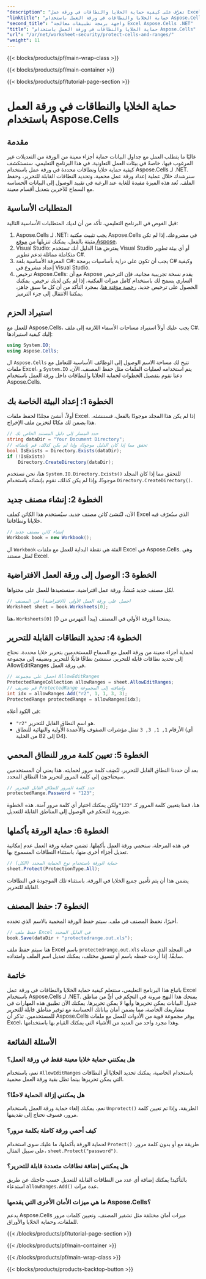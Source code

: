 ```yaml
---
"description": "تعرّف على كيفية حماية الخلايا والنطاقات في ورقة عمل Excel باستخدام Aspose.Cells لـ .NET. اتبع هذا الدليل خطوة بخطوة لتأمين جداول بياناتك."
"linktitle": "حماية الخلايا والنطاقات في ورقة العمل باستخدام Aspose.Cells"
"second_title": "واجهة برمجة تطبيقات معالجة Excel Aspose.Cells .NET"
"title": "حماية الخلايا والنطاقات في ورقة العمل باستخدام Aspose.Cells"
"url": "/ar/net/worksheet-security/protect-cells-and-ranges/"
"weight": 11
---
```


{{< blocks/products/pf/main-wrap-class >}}

{{< blocks/products/pf/main-container >}}

{{< blocks/products/pf/tutorial-page-section >}}

# حماية الخلايا والنطاقات في ورقة العمل باستخدام Aspose.Cells

## مقدمة
غالبًا ما يتطلب العمل مع جداول البيانات حماية أجزاء معينة من الورقة من التعديلات غير المرغوب فيها، خاصةً في بيئات العمل التعاونية. في هذا البرنامج التعليمي، سنستكشف كيفية حماية خلايا ونطاقات محددة في ورقة عمل باستخدام Aspose.Cells لـ .NET. سنرشدك خلال عملية إعداد ورقة عمل محمية، وتحديد النطاقات القابلة للتحرير، وحفظ الملف. تُعد هذه الميزة مفيدة للغاية عند الرغبة في تقييد الوصول إلى البيانات الحساسة مع السماح للآخرين بتعديل أقسام معينة.
## المتطلبات الأساسية
قبل الغوص في البرنامج التعليمي، تأكد من أن لديك المتطلبات الأساسية التالية:
1. Aspose.Cells لـ .NET: يجب تثبيت مكتبة Aspose.Cells في مشروعك. إذا لم تكن مثبتة بالفعل، يمكنك تنزيلها من [موقع Aspose](https://releases.aspose.com/cells/net/).
2. Visual Studio: يفترض هذا الدليل أنك تستخدم Visual Studio أو أي بيئة تطوير متكاملة مماثلة تدعم تطوير C#.
3. المعرفة الأساسية بلغة C#: يجب أن تكون على دراية بأساسيات برمجة C# وكيفية إعداد مشروع في Visual Studio.
4. ترخيص Aspose.Cells: مع أن Aspose يقدم نسخة تجريبية مجانية، فإن الترخيص الساري يسمح لك باستخدام كامل ميزات المكتبة. إذا لم يكن لديك ترخيص، يمكنك الحصول على ترخيص جديد. [رخصة مؤقتة هنا](https://purchase.aspose.com/temporary-license/).
بمجرد التأكد من أن كل ما سبق جاهز، يمكننا الانتقال إلى جزء الترميز.
## استيراد الحزم
للعمل مع Aspose.Cells، يجب عليك أولاً استيراد مساحات الأسماء اللازمة إلى ملف C#. إليك كيفية استيرادها:
```csharp
using System.IO;
using Aspose.Cells;
```
ال `Aspose.Cells` تتيح لك مساحة الاسم الوصول إلى الوظائف الأساسية للتعامل مع ملفات Excel، و `System.IO` يتم استخدامه لعمليات الملفات مثل حفظ المصنف.
الآن، دعنا نقوم بتفصيل الخطوات لحماية الخلايا والنطاقات داخل ورقة العمل باستخدام Aspose.Cells.
## الخطوة 1: إعداد البيئة الخاصة بك
أولاً، أنشئ مجلدًا لحفظ ملفات Excel. إذا لم يكن هذا المجلد موجودًا بالفعل، فسننشئه. هذا يضمن لك مكانًا لتخزين ملف الإخراج.
```csharp
// حدد المسار إلى دليل المستند الخاص بك
string dataDir = "Your Document Directory";
// تحقق مما إذا كان الدليل موجودًا، وإذا لم يكن كذلك، قم بإنشائه
bool IsExists = Directory.Exists(dataDir);
if (!IsExists)
    Directory.CreateDirectory(dataDir);
```
هنا، نحن نستخدم `System.IO.Directory.Exists()` للتحقق مما إذا كان المجلد موجودًا، وإذا لم يكن كذلك، نقوم بإنشائه باستخدام `Directory.CreateDirectory()`.
## الخطوة 2: إنشاء مصنف جديد
الآن، لنُنشئ كائن مصنف جديد. سيُستخدم هذا الكائن كملف Excel الذي سنُعرّف فيه خلايانا ونطاقاتنا.
```csharp
// إنشاء كائن مصنف جديد
Workbook book = new Workbook();
```
ال `Workbook` الفئة هي نقطة البداية للعمل مع ملفات Excel في Aspose.Cells. وهي تُمثل مستند Excel.
## الخطوة 3: الوصول إلى ورقة العمل الافتراضية
لكل مصنف جديد مُنشأ، ورقة عمل افتراضية. سنستعيدها للعمل على محتواها.
```csharp
// احصل على ورقة العمل الأولى (الافتراضية) في المصنف
Worksheet sheet = book.Worksheets[0];
```
هنا، `Worksheets[0]` يمنحنا الورقة الأولى في المصنف (يبدأ الفهرس من 0).
## الخطوة 4: تحديد النطاقات القابلة للتحرير
لحماية أجزاء معينة من ورقة العمل مع السماح للمستخدمين بتحرير خلايا محددة، نحتاج إلى تحديد نطاقات قابلة للتحرير. سننشئ نطاقًا قابلًا للتحرير ونضيفه إلى مجموعة AllowEditRanges في ورقة العمل.
```csharp
// احصل على مجموعة AllowEditRanges
ProtectedRangeCollection allowRanges = sheet.AllowEditRanges;
// قم بتعريف ProtectedRange وإضافته إلى المجموعة
int idx = allowRanges.Add("r2", 1, 1, 3, 3);
ProtectedRange protectedRange = allowRanges[idx];
```
في الكود أعلاه:
- `"r2"` هو اسم النطاق القابل للتحرير.
- الأرقام `1, 1, 3, 3` تمثل مؤشرات الصفوف والأعمدة الأولية والنهائية للنطاق (أي من الخلية B2 إلى D4).
## الخطوة 5: تعيين كلمة مرور للنطاق المحمي
بعد أن حددنا النطاق القابل للتحرير، لنُضِف كلمة مرور لحمايته. هذا يعني أن المستخدمين سيحتاجون إلى كلمة المرور لتحرير هذا النطاق المحدد.
```csharp
// حدد كلمة المرور للنطاق القابل للتحرير
protectedRange.Password = "123";
```
هنا، قمنا بتعيين كلمة المرور كـ `"123"`ولكن يمكنك اختيار أي كلمة مرور آمنة. هذه الخطوة ضرورية للتحكم في الوصول إلى المناطق القابلة للتعديل.
## الخطوة 6: حماية الورقة بأكملها
في هذه المرحلة، سنحمي ورقة العمل بأكملها. تضمن حماية ورقة العمل عدم إمكانية تعديل أجزاء أخرى منها، باستثناء النطاقات المسموح بها.
```csharp
// حماية الورقة باستخدام نوع الحماية المحدد (الكل)
sheet.Protect(ProtectionType.All);
```
يضمن هذا أن يتم تأمين جميع الخلايا في الورقة، باستثناء تلك الموجودة في النطاقات القابلة للتحرير.
## الخطوة 7: حفظ المصنف
أخيرًا، نحفظ المصنف في ملف. سيتم حفظ الورقة المحمية بالاسم الذي تحدده.
```csharp
// حفظ ملف Excel في الدليل المحدد
book.Save(dataDir + "protectedrange.out.xls");
```
هنا سيتم حفظ ملف Excel باسم `protectedrange.out.xls` في المجلد الذي حددناه سابقًا. إذا أردت حفظه باسم أو تنسيق مختلف، يمكنك تعديل اسم الملف وامتداده.
## خاتمة
باتباع هذا البرنامج التعليمي، ستتعلم كيفية حماية الخلايا والنطاقات في ورقة عمل Excel باستخدام Aspose.Cells لـ .NET. يمنحك هذا النهج مرونة في التحكم في أيٍّ من مناطق جدول البيانات يمكن تحريرها وأيها لا يمكن تحريرها. يمكنك الآن تطبيق هذه المهارات في مشاريعك الخاصة، مما يضمن أمان بياناتك الحساسة مع توفير مناطق قابلة للتحرير للمستخدمين.
تذكر أن Aspose.Cells يوفر مجموعة قوية من الأدوات للعمل مع ملفات Excel، وهذا مجرد واحد من العديد من الأشياء التي يمكنك القيام بها باستخدامها. 
## الأسئلة الشائعة
### هل يمكنني حماية خلايا معينة فقط في ورقة العمل؟
نعم، باستخدام `AllowEditRanges` باستخدام الخاصية، يمكنك تحديد الخلايا أو النطاقات التي يمكن تحريرها بينما تظل بقية ورقة العمل محمية.
### هل يمكنني إزالة الحماية لاحقًا؟
نعم، يمكنك إلغاء حماية ورقة العمل باستخدام `Unprotect()` الطريقة، وإذا تم تعيين كلمة مرور، فسوف تحتاج إلى تقديمها.
### كيف أحمي ورقة كاملة بكلمة مرور؟
لحماية الورقة بأكملها، ما عليك سوى استخدام `Protect()` طريقة مع أو بدون كلمة مرور. على سبيل المثال، `sheet.Protect("password")`.
### هل يمكنني إضافة نطاقات متعددة قابلة للتحرير؟
بالتأكيد! يمكنك إضافة أي عدد من النطاقات القابلة للتعديل حسب حاجتك عن طريق استدعاء `allowRanges.Add()` عدة مرات.
### ما هي ميزات الأمان الأخرى التي يقدمها Aspose.Cells؟
يدعم Aspose.Cells ميزات أمان مختلفة مثل تشفير المصنف، وتعيين كلمات مرور للملفات، وحماية الخلايا والأوراق.

{{< /blocks/products/pf/tutorial-page-section >}}

{{< /blocks/products/pf/main-container >}}

{{< /blocks/products/pf/main-wrap-class >}}

{{< blocks/products/products-backtop-button >}}